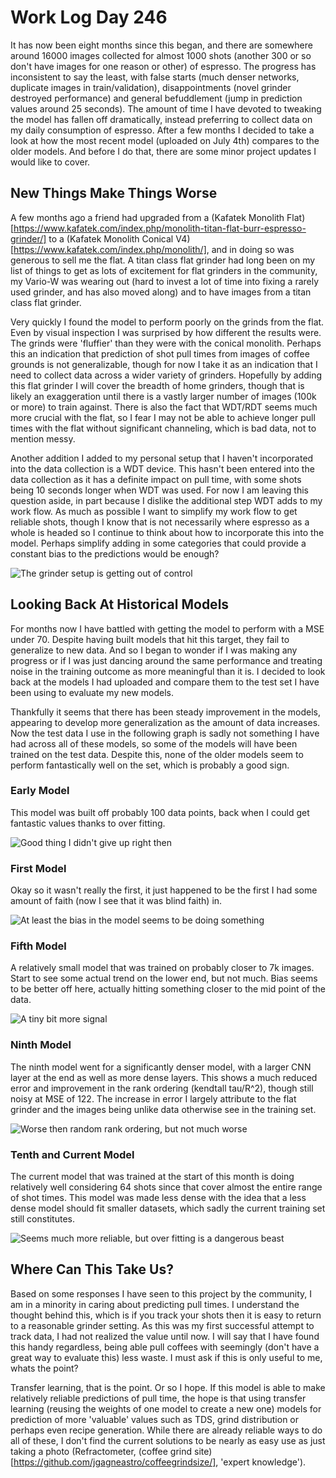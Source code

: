 # Work Log Day 246

It has now been eight months since this began, and there are somewhere around 16000 images collected for almost 1000 shots (another 300 or so don't have images for one reason or other) of espresso. The progress has inconsistent to say the least, with false starts (much denser networks, duplicate images in train/validation), disappointments (novel grinder destroyed performance) and general befuddlement (jump in prediction values around 25 seconds). The amount of time I have devoted to tweaking the model has fallen off dramatically, instead preferring to collect data on my daily consumption of espresso. After a few months I decided to take a look at how the most recent model (uploaded on July 4th) compares to the older models. And before I do that, there are some minor project updates I would like to cover.

## New Things Make Things Worse

A few months ago a friend had upgraded from a (Kafatek Monolith Flat)[https://www.kafatek.com/index.php/monolith-titan-flat-burr-espresso-grinder/] to a (Kafatek Monolith Conical V4)[https://www.kafatek.com/index.php/monolith/], and in doing so was generous to sell me the flat. A titan class flat grinder had long been on my list of things to get as lots of excitement for flat grinders in the community, my Vario-W was wearing out (hard to invest a lot of time into fixing a rarely used grinder, and has also moved along) and to have images from a titan class flat grinder.

Very quickly I found the model to perform poorly on the grinds from the flat. Even by visual inspection I was surprised by how different the results were. The grinds were 'fluffier' than they were with the conical monolith. Perhaps this an indication that prediction of shot pull times from images of coffee grounds is not generalizable, though for now I take it as an indication that I need to collect data across a wider variety of grinders. Hopefully by adding this flat grinder I will cover the breadth of home grinders, though that is likely an exaggeration until there is a vastly larger number of images (100k or more) to train against. There is also the fact that WDT/RDT seems much more crucial with the flat, so I fear I may not be able to achieve longer pull times with the flat without significant channeling, which is bad data, not to mention messy.

Another addition I added to my personal setup that I haven't incorporated into the data collection is a WDT device. This hasn't been entered into the data collection as it has a definite impact on pull time, with some shots being 10 seconds longer when WDT was used. For now I am leaving this question aside, in part because I dislike the additional step WDT adds to my work flow. As much as possible I want to simplify my work flow to get reliable shots, though I know that is not necessarily where espresso as a whole is headed so I continue to think about how to incorporate this into the model. Perhaps simplify adding in some categories that could provide a constant bias to the predictions would be enough?

![The grinder setup is getting out of control]({{site.url}}/optpresso/blog/img/grinder_setup_flat.jpg)

## Looking Back At Historical Models

For months now I have battled with getting the model to perform with a MSE under 70. Despite having built models that hit this target, they fail to generalize to new data. And so I began to wonder if I was making any progress or if I was just dancing around the same performance and treating noise in the training outcome as more meaningful than it is. I decided to look back at the models I had uploaded and compare them to the test set I have been using to evaluate my new models.

Thankfully it seems that there has been steady improvement in the models, appearing to develop more generalization as the amount of data increases. Now the test data I use in the following graph is sadly not something I have had across all of these models, so some of the models will have been trained on the test data. Despite this, none of the older models seem to perform fantastically well on the set, which is probably a good sign.

### Early Model

This model was built off probably 100 data points, back when I could get fantastic values thanks to over fitting.

![Good thing I didn't give up right then]({{site.url}}/optpresso/blog/img/optpresso_early_model_eval.png)


### First Model

Okay so it wasn't really the first, it just happened to be the first I had some amount of faith (now I see that it was blind faith) in.


![At least the bias in the model seems to be doing something]({{site.url}}/optpresso/blog/img/optpresso_1_model_eval.png)


### Fifth Model

A relatively small model that was trained on probably closer to 7k images. Start to see some actual trend on the lower end, but not much. Bias seems to be better off here, actually hitting something closer to the mid point of the data. 


![A tiny bit more signal]({{site.url}}/optpresso/blog/img/optpresso_5_model_eval.png)

### Ninth Model

The ninth model went for a significantly denser model, with a larger CNN layer at the end as well as more dense layers. This shows a much reduced error and improvement in the rank ordering (kendtall tau/R^2), though still noisy at MSE of 122. The increase in error I largely attribute to the flat grinder and the images being unlike data otherwise see in the training set.

![Worse then random rank ordering, but not much worse]({{site.url}}/optpresso/blog/img/optpresso_9_model_eval.png)


### Tenth and Current Model

The current model that was trained at the start of this month is doing relatively well considering 64 shots since that cover almost the entire range of shot times. This model was made less dense with the idea that a less dense model should fit smaller datasets, which sadly the current training set still constitutes. 


![Seems much more reliable, but over fitting is a dangerous beast]({{site.url}}/optpresso/blog/img/optpresso_10_model_eval.png)


## Where Can This Take Us?

Based on some responses I have seen to this project by the community, I am in a minority in caring about predicting pull times. I understand the thought behind this, which is if you track your shots then it is easy to return to a reasonable grinder setting. As this was my first successful attempt to track data, I had not realized the value until now. I will say that I have found this handy regardless, being able pull coffees with seemingly (don't have a great way to evaluate this) less waste. I must ask if this is only useful to me, whats the point?

Transfer learning, that is the point. Or so I hope. If this model is able to make relatively reliable predictions of pull time, the hope is that using transfer learning (reusing the weights of one model to create a new one) models for prediction of more 'valuable' values such as TDS, grind distribution or perhaps even recipe generation. While there are already reliable ways to do all of these, I don't find the current solutions to be nearly as easy use as just taking a photo (Refractometer, (coffee grind site)[https://github.com/jgagneastro/coffeegrindsize/], 'expert knowledge').  